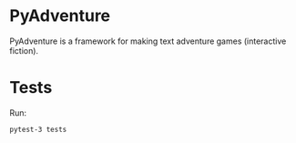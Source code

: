 # PyAdventure

PyAdventure is a framework for making text adventure games (interactive fiction).

# Tests

Run:
```bash
pytest-3 tests
```
